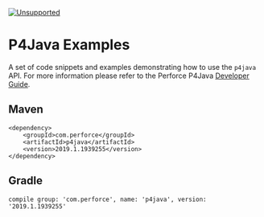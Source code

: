 [![Unsupported](https://img.shields.io/badge/Support-Example-red.svg)](mailto:support@perforce.com)

# P4Java Examples

A set of code snippets and examples demonstrating how to use the `p4java` API.  For more information please refer to the Perforce P4Java [Developer Guide](https://www.perforce.com/manuals/p4java/Content/P4Java/Home-p4java.html).

## Maven

    <dependency>
        <groupId>com.perforce</groupId>
        <artifactId>p4java</artifactId>
        <version>2019.1.1939255</version>
    </dependency>


## Gradle

    compile group: 'com.perforce', name: 'p4java', version: '2019.1.1939255'
